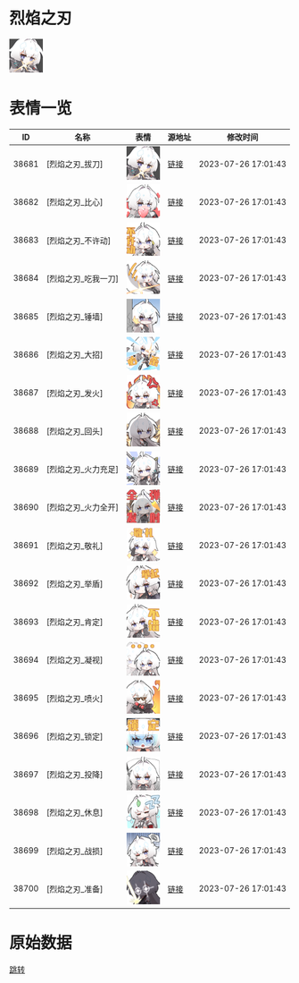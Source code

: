 # 烈焰之刃

<img src="./cover.png" height="60" alt="cover" />

# 表情一览

|ID|名称|表情|源地址|修改时间|
|----|----|----|----|----|
|38681|[烈焰之刃_拔刀]|<img src="./pic/038681_%5B烈焰之刃_拔刀%5D.png" height="60" alt="拔刀"/>|[链接](https://i0.hdslb.com/bfs/emote/8ddb7f2bbc891e8f4eff522560364772a53ad0e5.png)|2023-07-26 17:01:43|
|38682|[烈焰之刃_比心]|<img src="./pic/038682_%5B烈焰之刃_比心%5D.png" height="60" alt="比心"/>|[链接](https://i0.hdslb.com/bfs/emote/22c17b01171c3e25bc03bfbbf5d701caf4d24d5e.png)|2023-07-26 17:01:43|
|38683|[烈焰之刃_不许动]|<img src="./pic/038683_%5B烈焰之刃_不许动%5D.png" height="60" alt="不许动"/>|[链接](https://i0.hdslb.com/bfs/emote/bacf9a74a88ad38cc3d8105a065acd9a7a3bdb17.png)|2023-07-26 17:01:43|
|38684|[烈焰之刃_吃我一刀]|<img src="./pic/038684_%5B烈焰之刃_吃我一刀%5D.png" height="60" alt="吃我一刀"/>|[链接](https://i0.hdslb.com/bfs/emote/8896d630baf89df0cbdc423380da886a5d40fe0c.png)|2023-07-26 17:01:43|
|38685|[烈焰之刃_锤墙]|<img src="./pic/038685_%5B烈焰之刃_锤墙%5D.png" height="60" alt="锤墙"/>|[链接](https://i0.hdslb.com/bfs/emote/cd457ca079431a6b35eeab47236c1a77f0735512.png)|2023-07-26 17:01:43|
|38686|[烈焰之刃_大招]|<img src="./pic/038686_%5B烈焰之刃_大招%5D.png" height="60" alt="大招"/>|[链接](https://i0.hdslb.com/bfs/emote/0b35c3f64734836884749559dd0baf5211b9bc45.png)|2023-07-26 17:01:43|
|38687|[烈焰之刃_发火]|<img src="./pic/038687_%5B烈焰之刃_发火%5D.png" height="60" alt="发火"/>|[链接](https://i0.hdslb.com/bfs/emote/c3d07bfe416c12d40b9cfa837a102df78669f406.png)|2023-07-26 17:01:43|
|38688|[烈焰之刃_回头]|<img src="./pic/038688_%5B烈焰之刃_回头%5D.png" height="60" alt="回头"/>|[链接](https://i0.hdslb.com/bfs/emote/b2325333bee0c903566d924cd8c52ab57e87a27a.png)|2023-07-26 17:01:43|
|38689|[烈焰之刃_火力充足]|<img src="./pic/038689_%5B烈焰之刃_火力充足%5D.png" height="60" alt="火力充足"/>|[链接](https://i0.hdslb.com/bfs/emote/ba115bad90aad58747dcff102b0d1cbdef79ba05.png)|2023-07-26 17:01:43|
|38690|[烈焰之刃_火力全开]|<img src="./pic/038690_%5B烈焰之刃_火力全开%5D.png" height="60" alt="火力全开"/>|[链接](https://i0.hdslb.com/bfs/emote/e7d943081ba607971e3cdf92deb6b09b0c1da239.png)|2023-07-26 17:01:43|
|38691|[烈焰之刃_敬礼]|<img src="./pic/038691_%5B烈焰之刃_敬礼%5D.png" height="60" alt="敬礼"/>|[链接](https://i0.hdslb.com/bfs/emote/7f1a3402912de9e4194f3616a27d07d970f6b62f.png)|2023-07-26 17:01:43|
|38692|[烈焰之刃_举盾]|<img src="./pic/038692_%5B烈焰之刃_举盾%5D.png" height="60" alt="举盾"/>|[链接](https://i0.hdslb.com/bfs/emote/df8e5180e590c5779c07cb353630076f7117e19e.png)|2023-07-26 17:01:43|
|38693|[烈焰之刃_肯定]|<img src="./pic/038693_%5B烈焰之刃_肯定%5D.png" height="60" alt="肯定"/>|[链接](https://i0.hdslb.com/bfs/emote/1dbf2a69e6a86d3114507c2565f46b6a28c68e1a.png)|2023-07-26 17:01:43|
|38694|[烈焰之刃_凝视]|<img src="./pic/038694_%5B烈焰之刃_凝视%5D.png" height="60" alt="凝视"/>|[链接](https://i0.hdslb.com/bfs/emote/1fb29b53df9092e7ac16d9d8382b56d603f29c7a.png)|2023-07-26 17:01:43|
|38695|[烈焰之刃_喷火]|<img src="./pic/038695_%5B烈焰之刃_喷火%5D.png" height="60" alt="喷火"/>|[链接](https://i0.hdslb.com/bfs/emote/12e0c10e40c0b0bb5f4fac30835173a06213a78b.png)|2023-07-26 17:01:43|
|38696|[烈焰之刃_锁定]|<img src="./pic/038696_%5B烈焰之刃_锁定%5D.png" height="60" alt="锁定"/>|[链接](https://i0.hdslb.com/bfs/emote/48094282cc1e54517fdd45d21c067a2595b5f7d2.png)|2023-07-26 17:01:43|
|38697|[烈焰之刃_投降]|<img src="./pic/038697_%5B烈焰之刃_投降%5D.png" height="60" alt="投降"/>|[链接](https://i0.hdslb.com/bfs/emote/7c17c13a8a032b8467611a2419783cf6bd6fcab8.png)|2023-07-26 17:01:43|
|38698|[烈焰之刃_休息]|<img src="./pic/038698_%5B烈焰之刃_休息%5D.png" height="60" alt="休息"/>|[链接](https://i0.hdslb.com/bfs/emote/a96d33c2a10d4cf8f64e06f12ec14ce67d2d581c.png)|2023-07-26 17:01:43|
|38699|[烈焰之刃_战损]|<img src="./pic/038699_%5B烈焰之刃_战损%5D.png" height="60" alt="战损"/>|[链接](https://i0.hdslb.com/bfs/emote/1337404d76a7d6d38baf076132aefbde4b9e37f3.png)|2023-07-26 17:01:43|
|38700|[烈焰之刃_准备]|<img src="./pic/038700_%5B烈焰之刃_准备%5D.png" height="60" alt="准备"/>|[链接](https://i0.hdslb.com/bfs/emote/945bfedf32019f043d2f576fbaf9f3db51cffde5.png)|2023-07-26 17:01:43|

# 原始数据

[跳转](./raw.json)

